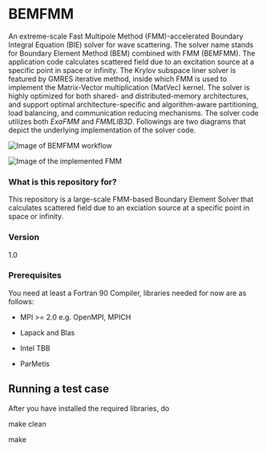 # BEMFMM #

An extreme-scale Fast Multipole Method (FMM)-accelerated Boundary Integral Equation (BIE) solver for wave scattering. The solver name stands for Boundary Element Method (BEM) combined with FMM (BEMFMM). The application code calculates scattered field due to an excitation source at a specific point in space or infinity. The Krylov subspace liner solver is featured by GMRES iterative method, inside which FMM is used to implement the Matrix-Vector multiplication (MatVec) kernel. The solver is highly optimized for both shared- and distributed-memory architectures, and support optimal architecture-specific and algorithm-aware partitioning, load balancing, and communication reducing mechanisms. The solver code utilizes both *ExaFMM* and *FMMLIB3D*. Followings are two diagrams that depict the underlying implementation of the solver code.

![Image of BEMFMM workflow](https://github.com/ecrc/BEMFMM/blob/master/img/workflow.png)

![Image of the implemented FMM](https://github.com/ecrc/BEMFMM/blob/master/img/fmmG.png)

### What is this repository for? ###

This repository is a large-scale FMM-based Boundary Element Solver that calculates scattered field due to an exciation source at a specific point in space or infinity. 


### Version ###
1.0

### Prerequisites ###
You need at least a Fortran 90 Compiler, libraries needed for now are as follows:

- MPI >= 2.0 e.g. OpenMPI, MPICH

- Lapack and Blas

- Intel TBB

- ParMetis


## Running a test case ###
After you have installed the required libraries, do

make clean

make 


